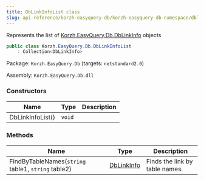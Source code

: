 ```yaml
---
title: DbLinkInfoList class
slug: api-reference/korzh-easyquery-db/korzh-easyquery-db-namespace/dblinkinfolist-class
---
```


Represents the list of [Korzh.EasyQuery.Db.DbLinkInfo](//easyquery/docs/api-reference/korzh-easyquery-db/korzh-easyquery-db-namespace/dblinkinfo-class) objects
```csharp
public class Korzh.EasyQuery.Db.DbLinkInfoList
    : Collection<DbLinkInfo>

```
Package: `Korzh.EasyQuery.Db` (targets: `netstandard2.0`)

Assembly: `Korzh.EasyQuery.Db.dll`

### Constructors

| Name | Type | Description | 
| --- | --- | --- | 
| DbLinkInfoList() | `void` |  | 


### Methods

| Name | Type | Description | 
| --- | --- | --- | 
| FindByTableNames(`string` table1, `string` table2) | [DbLinkInfo](//easyquery/docs/api-reference/korzh-easyquery-db/korzh-easyquery-db-namespace/dblinkinfo-class) | Finds the link by table names. |